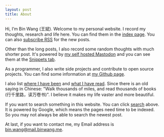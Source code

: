 ```yaml
---
layout: post
title: About
---
```


Hi, I’m Bin Wang (王斌). Welcome to my personal website. I record my thoughts, research and life here. You can find them in the [index page](/). You can also [subscribe RSS](/feed.xml) for the new posts.

Other than the long posts, I also record some random thoughts with much shorter post. It's powered by [my self hosted Mastodon](https://mastodon.binwang.me/) and you can see them at the [Snippets tab](/snippets).

As a programmer, I also write side projects and contribute to open source projects. You can find some information at [my Github page](https://github.com/wb14123).

I also list [where I have been](/travel.html) and [what I have read](/read.html). Since there is an old saying in Chinese: "Walk thousands of miles, and read thousands of books (行千里路，读万卷书)". I believe it makes my life vaster and more beautiful.

If you want to search something in this website. You can click [search](/search.html) above. It is powered by Google, which means the pages need time to be indexed. So you may not always be able to search the newest post.

At last, if you want to contact me, my Email address is [bin.wang@mail.binwang.me](mailto:bin.wang@mail.binwang.me).

